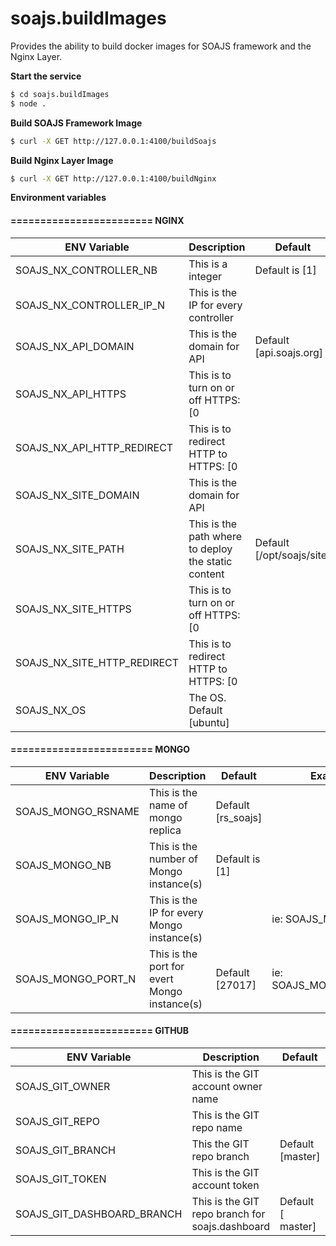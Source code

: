 # soajs.buildImages

Provides the ability to build docker images for SOAJS framework and the Nginx Layer.

**Start the service**
```sh
$ cd soajs.buildImages
$ node .
```


**Build SOAJS Framework Image**
```sh
$ curl -X GET http://127.0.0.1:4100/buildSoajs
```


**Build Nginx Layer Image**
```sh
$ curl -X GET http://127.0.0.1:4100/buildNginx
```


**Environment variables**

#### ======================== NGINX
ENV Variable | Description | Default | Example
--- | --- | --- | ---
SOAJS_NX_CONTROLLER_NB | This is a integer | Default is [1] | 
SOAJS_NX_CONTROLLER_IP_N | This is the IP for every controller |  | ie: SOAJS_NX_CONTROLLER_IP_1
SOAJS_NX_API_DOMAIN | This is the domain for API | Default [api.soajs.org] | 
SOAJS_NX_API_HTTPS | This is to turn on or off HTTPS: [0 || 1] | Default [0] | 
SOAJS_NX_API_HTTP_REDIRECT | This is to redirect HTTP to HTTPS: [0 || 1] | Default [0] | 
SOAJS_NX_SITE_DOMAIN | This is the domain for API |  | 
SOAJS_NX_SITE_PATH | This is the path where to deploy the static content | Default [/opt/soajs/site] | 
SOAJS_NX_SITE_HTTPS | This is to turn on or off HTTPS: [0 || 1] | Default [0] | 
SOAJS_NX_SITE_HTTP_REDIRECT | This is to redirect HTTP to HTTPS: [0 || 1] | Default [0] | 
SOAJS_NX_OS | The OS. Default [ubuntu] |  | 

#### ======================== MONGO
ENV Variable | Description | Default | Example
--- | --- | --- | ---
SOAJS_MONGO_RSNAME | This is the name of mongo replica | Default [rs_soajs] | 
SOAJS_MONGO_NB | This is the number of Mongo instance(s) | Default is [1]
SOAJS_MONGO_IP_N | This is the IP for every Mongo instance(s) |  | ie: SOAJS_MONGO_IP_1
SOAJS_MONGO_PORT_N | This is the port for evert Mongo instance(s) | Default [27017] | ie: SOAJS_MONGO_PORT_1

#### ======================== GITHUB
ENV Variable | Description | Default | Example
--- | --- | --- | ---
SOAJS_GIT_OWNER | This is the GIT account owner name |  | 
SOAJS_GIT_REPO | This is the GIT repo name |  | 
SOAJS_GIT_BRANCH | This the GIT repo branch | Default [master] | 
SOAJS_GIT_TOKEN | This is the GIT account token |  | 
SOAJS_GIT_DASHBOARD_BRANCH | This is the GIT repo branch for soajs.dashboard | Default [ master] | 
